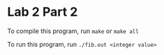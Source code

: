 # Lab 2 Part 2

To compile this program, run ```make``` or ```make all```

To run this program, run ```./fib.out <integer value>```
